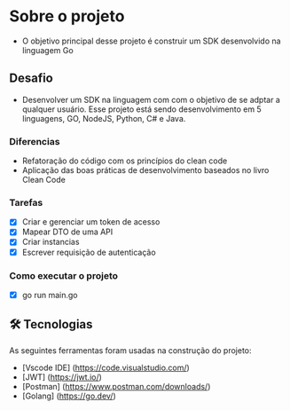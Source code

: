 # Sobre o projeto

- O objetivo principal desse projeto é construir um SDK desenvolvido na linguagem Go


## Desafio

- Desenvolver um SDK na linguagem com com o objetivo de se adptar a qualquer usuário. Esse projeto está sendo desenvolvimento em 5 linguagens, GO, NodeJS, Python, C# e Java.


### Diferencias

- Refatoração do código com os princípios do clean code 
- Aplicação das boas práticas de desenvolvimento baseados no livro Clean Code
  
### Tarefas
- [x] Criar e gerenciar um token de acesso
- [x] Mapear DTO de uma API
- [x] Criar instancias 
- [x] Escrever requisição de autenticação

### Como executar o projeto 

- [x] go run main.go
  

## 🛠 Tecnologias

As seguintes ferramentas foram usadas na construção do projeto:

- [Vscode IDE] (https://code.visualstudio.com/)
- [JWT] (https://jwt.io/)
- [Postman] (https://www.postman.com/downloads/)
- [Golang] (https://go.dev/)